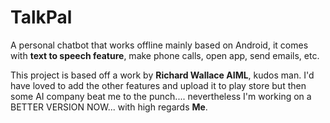# TalkPal
A personal chatbot that works offline mainly based on Android, it comes with **text to speech feature**, make phone calls, open app, send emails, etc.

This project is based off a work by **Richard Wallace AIML**, kudos man. I'd have loved to add the other features and upload it to play store but then some AI company beat me to the punch.... nevertheless I'm working on a BETTER VERSION NOW...
with high regards **Me**.
